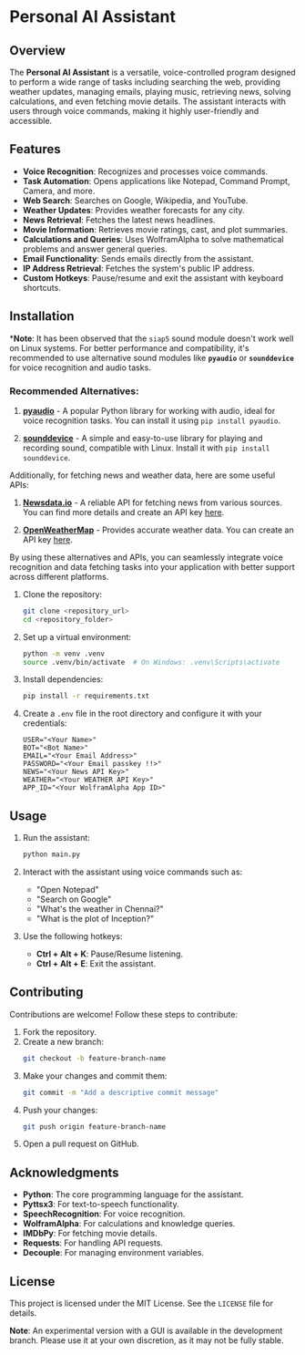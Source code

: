 # Personal AI Assistant

## Overview

The **Personal AI Assistant** is a versatile, voice-controlled program designed to perform a wide range of tasks including searching the web, providing weather updates, managing emails, playing music, retrieving news, solving calculations, and even fetching movie details. The assistant interacts with users through voice commands, making it highly user-friendly and accessible.

## Features

- **Voice Recognition**: Recognizes and processes voice commands.
- **Task Automation**: Opens applications like Notepad, Command Prompt, Camera, and more.
- **Web Search**: Searches on Google, Wikipedia, and YouTube.
- **Weather Updates**: Provides weather forecasts for any city.
- **News Retrieval**: Fetches the latest news headlines.
- **Movie Information**: Retrieves movie ratings, cast, and plot summaries.
- **Calculations and Queries**: Uses WolframAlpha to solve mathematical problems and answer general queries.
- **Email Functionality**: Sends emails directly from the assistant.
- **IP Address Retrieval**: Fetches the system's public IP address.
- **Custom Hotkeys**: Pause/resume and exit the assistant with keyboard shortcuts.

## Installation

***Note**: It has been observed that the `siap5` sound module doesn't work well on Linux systems. For better performance and compatibility, it's recommended to use alternative sound modules like **`pyaudio`** or **`sounddevice`** for voice recognition and audio tasks.

### Recommended Alternatives:

1. **[pyaudio](https://pypi.org/project/PyAudio/)** - A popular Python library for working with audio, ideal for voice recognition tasks. You can install it using `pip install pyaudio`.

2. **[sounddevice](https://python-sounddevice.readthedocs.io/)** - A simple and easy-to-use library for playing and recording sound, compatible with Linux. Install it with `pip install sounddevice`.

Additionally, for fetching news and weather data, here are some useful APIs:

1. **[Newsdata.io](https://newsdata.io/documentation)** - A reliable API for fetching news from various sources. You can find more details and create an API key [here](https://newsdata.io/documentation).
   
2. **[OpenWeatherMap](https://openweathermap.org/api)** - Provides accurate weather data. You can create an API key [here](https://openweathermap.org/api).

By using these alternatives and APIs, you can seamlessly integrate voice recognition and data fetching tasks into your application with better support across different platforms.



1. Clone the repository:
   ```bash
   git clone <repository_url>
   cd <repository_folder>
   ```

2. Set up a virtual environment:
   ```bash
   python -m venv .venv
   source .venv/bin/activate  # On Windows: .venv\Scripts\activate
   ```

3. Install dependencies:
   ```bash
   pip install -r requirements.txt
   ```

4. Create a `.env` file in the root directory and configure it with your credentials:
   ```env
   USER="<Your Name>"
   BOT="<Bot Name>"
   EMAIL="<Your Email Address>"
   PASSWORD="<Your Email passkey !!>"
   NEWS="<Your News API Key>"
   WEATHER="<Your WEATHER API Key>"
   APP_ID="<Your WolframAlpha App ID>"
   ```

## Usage

1. Run the assistant:
   ```bash
   python main.py
   ```

2. Interact with the assistant using voice commands such as:
   - "Open Notepad"
   - "Search on Google"
   - "What's the weather in Chennai?"
   - "What is the plot of Inception?"

3. Use the following hotkeys:
   - **Ctrl + Alt + K**: Pause/Resume listening.
   - **Ctrl + Alt + E**: Exit the assistant.

## Contributing

Contributions are welcome! Follow these steps to contribute:

1. Fork the repository.
2. Create a new branch:
   ```bash
   git checkout -b feature-branch-name
   ```
3. Make your changes and commit them:
   ```bash
   git commit -m "Add a descriptive commit message"
   ```
4. Push your changes:
   ```bash
   git push origin feature-branch-name
   ```
5. Open a pull request on GitHub.

## Acknowledgments

- **Python**: The core programming language for the assistant.
- **Pyttsx3**: For text-to-speech functionality.
- **SpeechRecognition**: For voice recognition.
- **WolframAlpha**: For calculations and knowledge queries.
- **IMDbPy**: For fetching movie details.
- **Requests**: For handling API requests.
- **Decouple**: For managing environment variables.

## License

This project is licensed under the MIT License. See the `LICENSE` file for details.


**Note**: An experimental version with a GUI is available in the development branch. Please use it at your own discretion, as it may not be fully stable.








